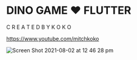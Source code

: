 # DINO GAME ♥ FLUTTER

C R E A T E D B Y K O K O

https://www.youtube.com/mitchkoko

![Screen Shot 2021-08-02 at 12 46 28 pm](https://user-images.githubusercontent.com/29016489/127797883-800cd3fc-a784-41bb-a2d4-296cd0755dd1.png)
